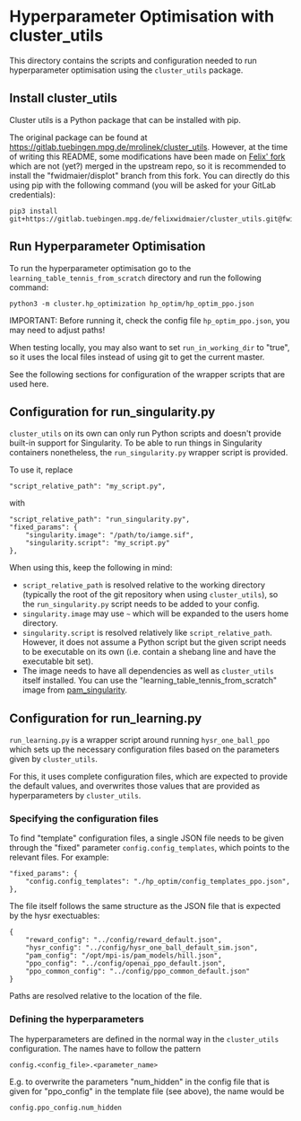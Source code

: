 Hyperparameter Optimisation with cluster_utils
==============================================


This directory contains the scripts and configuration needed to run
hyperparameter optimisation using the `cluster_utils` package.


## Install cluster_utils

Cluster utils is a Python package that can be installed with pip.

The original package can be found at
https://gitlab.tuebingen.mpg.de/mrolinek/cluster_utils.
However, at the time of writing this README, some modifications have been made
on [Felix' fork](https://gitlab.tuebingen.mpg.de/felixwidmaier/cluster_utils)
which are not (yet?) merged in the upstream repo, so it is recommended to
install the "fwidmaier/displot" branch from this fork.  You can directly do
this using pip with the following command (you will be asked for your GitLab
credentials):

    pip3 install git+https://gitlab.tuebingen.mpg.de/felixwidmaier/cluster_utils.git@fwidmaier/displot


## Run Hyperparameter Optimisation

To run the hyperparameter optimisation go to the
`learning_table_tennis_from_scratch` directory and run the following command:

    python3 -m cluster.hp_optimization hp_optim/hp_optim_ppo.json

IMPORTANT: Before running it, check the config file `hp_optim_ppo.json`, you
may need to adjust paths!

When testing locally, you may also want to set `run_in_working_dir` to "true",
so it uses the local files instead of using git to get the current master.

See the following sections for configuration of the wrapper scripts that are
used here.


## Configuration for run_singularity.py

`cluster_utils` on its own can only run Python scripts and doesn't provide
built-in support for Singularity.  To be able to run things in Singularity
containers nonetheless, the `run_singularity.py` wrapper script is provided.

To use it, replace

    "script_relative_path": "my_script.py",

with

    "script_relative_path": "run_singularity.py",
    "fixed_params": {
        "singularity.image": "/path/to/iamge.sif",
        "singularity.script": "my_script.py"
    },

When using this, keep the following in mind:

- `script_relative_path` is resolved relative to the working directory
  (typically the root of the git repository when using `cluster_utils`), so the
  `run_singularity.py` script needs to be added to your config.
- `singularity.image` may use `~` which will be expanded to the users home
  directory.
- `singularity.script` is resolved relatively like `script_relative_path`.
  However, it does not assume a Python script but the given script needs to be
  executable on its own (i.e. contain a shebang line and have the executable
  bit set).
- The image needs to have all dependencies as well as `cluster_utils` itself
  installed.  You can use the "learning_table_tennis_from_scratch" image from
  [pam_singularity](https://github.com/intelligent-soft-robots/pam_singularity).


## Configuration for run_learning.py

`run_learning.py` is a wrapper script around running `hysr_one_ball_ppo` which
sets up the necessary configuration files based on the parameters given by
`cluster_utils`.

For this, it uses complete configuration files, which are expected to provide
the default values, and overwrites those values that are provided as
hyperparameters by `cluster_utils`.


### Specifying the configuration files

To find "template" configuration files, a single JSON file needs to be given
through the "fixed" parameter `config.config_templates`, which points to the
relevant files.  For example:

    "fixed_params": {
        "config.config_templates": "./hp_optim/config_templates_ppo.json",
    },

The file itself follows the same structure as the JSON file that is expected by
the hysr exectuables:

    {
        "reward_config": "../config/reward_default.json",
        "hysr_config": "../config/hysr_one_ball_default_sim.json",
        "pam_config": "/opt/mpi-is/pam_models/hill.json",
        "ppo_config": "../config/openai_ppo_default.json",
        "ppo_common_config": "../config/ppo_common_default.json"
    }

Paths are resolved relative to the location of the file.


### Defining the hyperparameters

The hyperparameters are defined in the normal way in the `cluster_utils`
configuration.  The names have to follow the pattern

    config.<config_file>.<parameter_name>

E.g. to overwrite the parameters "num_hidden" in the config file that is given
for "ppo_config" in the template file (see above), the name would be

    config.ppo_config.num_hidden
